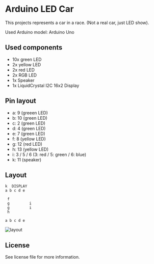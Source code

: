 # Arduino LED Car

This projects represents a car in a race. (Not a real car, just LED show).

Used Arduino model: Arduino Uno

## Used components

- 10x green LED
- 2x yellow LED
- 2x red LED
- 2x RGB LED
- 1x Speaker
- 1x LiquidCrystal I2C 16x2 Display

## Pin layout

- a: 9 (greeen LED)
- b: 10 (green LED)
- c: 2 (green LED)
- d: 4 (green LED)
- e: 7 (green LED)
- f: 8 (yellow LED)
- g: 12 (red LED)
- h: 13 (yellow LED)
- i: 3 / 5 / 6 (3: red / 5: green / 6: blue)
- k: 11 (speaker)

## Layout

    k  DISPLAY
    a b c d e

     f
     g	       i
     g	       i
     h

    a b c d e
    
   ![layout](https://github.com/AdriBoy21/Arduino_LED-Car/blob/master/repo_res/layout_image.png?raw=true)

## License

See license file for more information.
